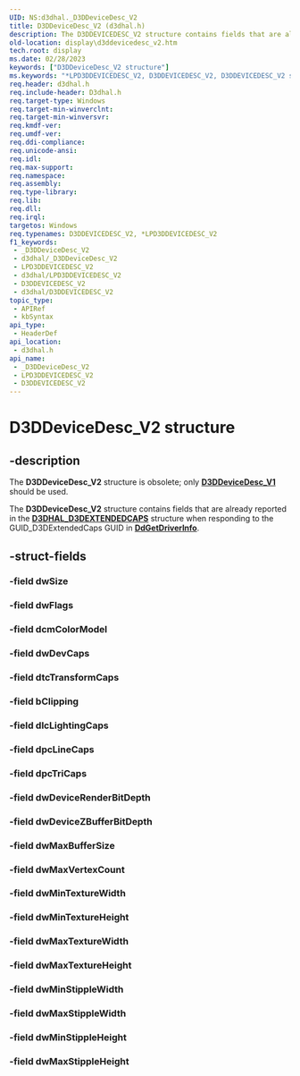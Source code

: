 ```yaml
---
UID: NS:d3dhal._D3DDeviceDesc_V2
title: D3DDeviceDesc_V2 (d3dhal.h)
description: The D3DDEVICEDESC_V2 structure contains fields that are already reported in the D3DHAL_D3DEXTENDEDCAPS structure when responding to the GUID_D3DExtendedCaps GUID in DdGetDriverInfo.
old-location: display\d3ddevicedesc_v2.htm
tech.root: display
ms.date: 02/28/2023
keywords: ["D3DDeviceDesc_V2 structure"]
ms.keywords: "*LPD3DDEVICEDESC_V2, D3DDEVICEDESC_V2, D3DDEVICEDESC_V2 structure [Display Devices], _D3DDeviceDesc_V2, d3dhal/, d3dstrct_93cd326d-38b8-4911-87de-a0b4e81f897c.xml, display.d3ddevicedesc_v2"
req.header: d3dhal.h
req.include-header: D3dhal.h
req.target-type: Windows
req.target-min-winverclnt: 
req.target-min-winversvr: 
req.kmdf-ver: 
req.umdf-ver: 
req.ddi-compliance: 
req.unicode-ansi: 
req.idl: 
req.max-support: 
req.namespace: 
req.assembly: 
req.type-library: 
req.lib: 
req.dll: 
req.irql: 
targetos: Windows
req.typenames: D3DDEVICEDESC_V2, *LPD3DDEVICEDESC_V2
f1_keywords:
 - _D3DDeviceDesc_V2
 - d3dhal/_D3DDeviceDesc_V2
 - LPD3DDEVICEDESC_V2
 - d3dhal/LPD3DDEVICEDESC_V2
 - D3DDEVICEDESC_V2
 - d3dhal/D3DDEVICEDESC_V2
topic_type:
 - APIRef
 - kbSyntax
api_type:
 - HeaderDef
api_location:
 - d3dhal.h
api_name:
 - _D3DDeviceDesc_V2
 - LPD3DDEVICEDESC_V2
 - D3DDEVICEDESC_V2
---
```


# D3DDeviceDesc_V2 structure

## -description

The **D3DDeviceDesc_V2** structure is obsolete; only [**D3DDeviceDesc_V1**](ns-d3dhal-_d3ddevicedesc_v1.md) should be used.

The **D3DDeviceDesc_V2** structure contains fields that are already reported in the [**D3DHAL_D3DEXTENDEDCAPS**](ns-d3dhal-_d3dhal_d3dextendedcaps.md) structure when responding to the GUID_D3DExtendedCaps GUID in [**DdGetDriverInfo**](/windows/win32/api/ddrawint/nc-ddrawint-pdd_getdriverinfo).

## -struct-fields

### -field dwSize

### -field dwFlags

### -field dcmColorModel

### -field dwDevCaps

### -field dtcTransformCaps

### -field bClipping

### -field dlcLightingCaps

### -field dpcLineCaps

### -field dpcTriCaps

### -field dwDeviceRenderBitDepth

### -field dwDeviceZBufferBitDepth

### -field dwMaxBufferSize

### -field dwMaxVertexCount

### -field dwMinTextureWidth

### -field dwMinTextureHeight

### -field dwMaxTextureWidth

### -field dwMaxTextureHeight

### -field dwMinStippleWidth

### -field dwMaxStippleWidth

### -field dwMinStippleHeight

### -field dwMaxStippleHeight
